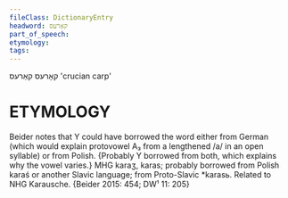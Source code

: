 ```yaml
---
fileClass: DictionaryEntry
headword: קאָרעס
part_of_speech: 
etymology: 
tags: 
---
```

קאָרעס
קאַרעס
'crucian carp'

ETYMOLOGY
===========
Beider notes that Y could have borrowed the word either from German (which would explain protovowel A₃ from a lengthened /a/ in an open syllable) or from Polish. {Probably Y borrowed from both, which explains why the vowel varies.}
MHG karaʒ, karas; probably borrowed from Polish karaś or another Slavic language; from Proto-Slavic *karasь.
Related to NHG Karausche.
{Beider 2015: 454; DW¹ 11: 205}

